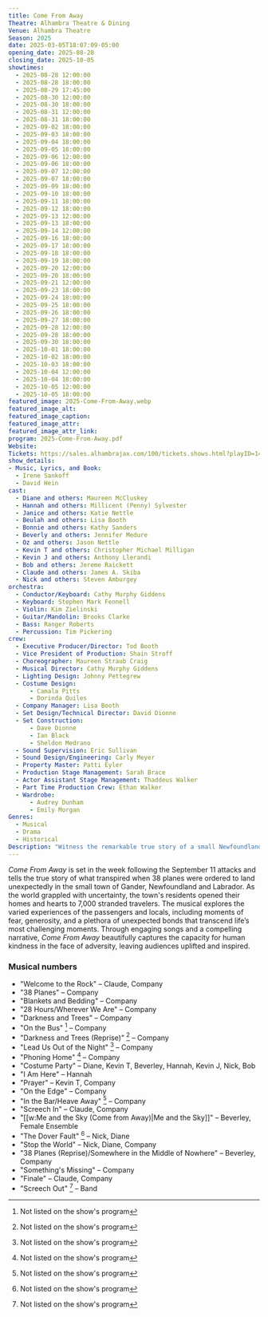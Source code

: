 ```yaml
---
title: Come From Away
Theatre: Alhambra Theatre & Dining
Venue: Alhambra Theatre
Season: 2025
date: 2025-03-05T18:07:09-05:00
opening_date: 2025-08-28
closing_date: 2025-10-05
showtimes:
  - 2025-08-28 12:00:00
  - 2025-08-28 18:00:00
  - 2025-08-29 17:45:00
  - 2025-08-30 12:00:00
  - 2025-08-30 18:00:00
  - 2025-08-31 12:00:00
  - 2025-08-31 18:00:00
  - 2025-09-02 18:00:00
  - 2025-09-03 18:00:00
  - 2025-09-04 18:00:00
  - 2025-09-05 18:00:00
  - 2025-09-06 12:00:00
  - 2025-09-06 18:00:00
  - 2025-09-07 12:00:00
  - 2025-09-07 18:00:00
  - 2025-09-09 18:00:00
  - 2025-09-10 18:00:00
  - 2025-09-11 18:00:00
  - 2025-09-12 18:00:00
  - 2025-09-13 12:00:00
  - 2025-09-13 18:00:00
  - 2025-09-14 12:00:00
  - 2025-09-16 18:00:00
  - 2025-09-17 18:00:00
  - 2025-09-18 18:00:00
  - 2025-09-19 18:00:00
  - 2025-09-20 12:00:00
  - 2025-09-20 18:00:00
  - 2025-09-21 12:00:00
  - 2025-09-23 18:00:00
  - 2025-09-24 18:00:00
  - 2025-09-25 18:00:00
  - 2025-09-26 18:00:00
  - 2025-09-27 18:00:00
  - 2025-09-28 12:00:00
  - 2025-09-28 18:00:00
  - 2025-09-30 18:00:00
  - 2025-10-01 18:00:00
  - 2025-10-02 18:00:00
  - 2025-10-03 18:00:00
  - 2025-10-04 12:00:00
  - 2025-10-04 18:00:00
  - 2025-10-05 12:00:00
  - 2025-10-05 18:00:00
featured_image: 2025-Come-From-Away.webp
featured_image_alt: 
featured_image_caption: 
featured_image_attr: 
featured_image_attr_link: 
program: 2025-Come-From-Away.pdf
Website: 
Tickets: https://sales.alhambrajax.com/100/tickets.shows.html?playID=1487&code=JAXPLAYS&qty_target=0
show_details: 
- Music, Lyrics, and Book:
  - Irene Sankoff
  - David Hein
cast:
  - Diane and others: Maureen McCluskey
  - Hannah and others: Millicent (Penny) Sylvester
  - Janice and others: Katie Nettle
  - Beulah and others: Lisa Booth
  - Bonnie and others: Kathy Sanders
  - Beverly and others: Jennifer Medure
  - Oz and others: Jason Nettle
  - Kevin T and others: Christopher Michael Milligan
  - Kevin J and others: Anthony Llerandi
  - Bob and others: Jereme Raickett
  - Claude and others: James A. Skiba
  - Nick and others: Steven Amburgey
orchestra:
  - Conductor/Keyboard: Cathy Murphy Giddens
  - Keyboard: Stephen Mark Fennell
  - Violin: Kim Zielinski
  - Guitar/Mandolin: Brooks Clarke
  - Bass: Ranger Roberts
  - Percussion: Tim Pickering
crew:
  - Executive Producer/Director: Tod Booth
  - Vice President of Production: Shain Stroff
  - Choreographer: Maureen Straub Craig
  - Musical Director: Cathy Murphy Giddens
  - Lighting Design: Johnny Pettegrew
  - Costume Design:
      - Camala Pitts
      - Dorinda Quiles
  - Company Manager: Lisa Booth
  - Set Design/Technical Director: David Dionne
  - Set Construction:
      - Dave Dionne
      - Ian Black
      - Sheldon Medrano
  - Sound Supervision: Eric Sullivan
  - Sound Design/Engineering: Carly Meyer
  - Property Master: Patti Eyler
  - Production Stage Management: Sarah Brace
  - Actor Assistant Stage Management: Thaddeus Walker
  - Part Time Production Crew: Ethan Walker
  - Wardrobe:
      - Audrey Dunham
      - Emily Morgan
Genres:
  - Musical
  - Drama
  - Historical
Description: "Witness the remarkable true story of a small Newfoundland town that welcomed the world on 9/11, as stranded passengers and locals come together in a display of humanity."
---
```

*Come From Away* is set in the week following the September 11 attacks and tells the true story of what transpired when 38 planes were ordered to land unexpectedly in the small town of Gander, Newfoundland and Labrador. As the world grappled with uncertainty, the town's residents opened their homes and hearts to 7,000 stranded travelers. The musical explores the varied experiences of the passengers and locals, including moments of fear, generosity, and a plethora of unexpected bonds that transcend life’s most challenging moments. Through engaging songs and a compelling narrative, *Come From Away* beautifully captures the capacity for human kindness in the face of adversity, leaving audiences uplifted and inspired.


### Musical numbers

- "Welcome to the Rock" – Claude, Company
- "38 Planes" – Company
- "Blankets and Bedding" – Company
- "28 Hours/Wherever We Are" – Company
- "Darkness and Trees" – Company
- "On the Bus" [^1] – Company
- "Darkness and Trees (Reprise)" [^1] – Company
- "Lead Us Out of the Night" [^1] – Company
- "Phoning Home" [^1] – Company
- "Costume Party" – Diane, Kevin T, Beverley, Hannah, Kevin J, Nick, Bob
- "I Am Here" – Hannah
- "Prayer" – Kevin T, Company
- "On the Edge" – Company
- "In the Bar/Heave Away" [^1] – Company
- "Screech In" – Claude, Company
- "[[w:Me and the Sky (Come from Away)|Me and the Sky]]" – Beverley, Female Ensemble
- "The Dover Fault" [^1] – Nick, Diane
- "Stop the World" – Nick, Diane, Company
- "38 Planes (Reprise)/Somewhere in the Middle of Nowhere" – Beverley, Company
- "Something's Missing" – Company
- "Finale" – Claude, Company
- "Screech Out" [^1] – Band

[^1]: Not listed on the show's program